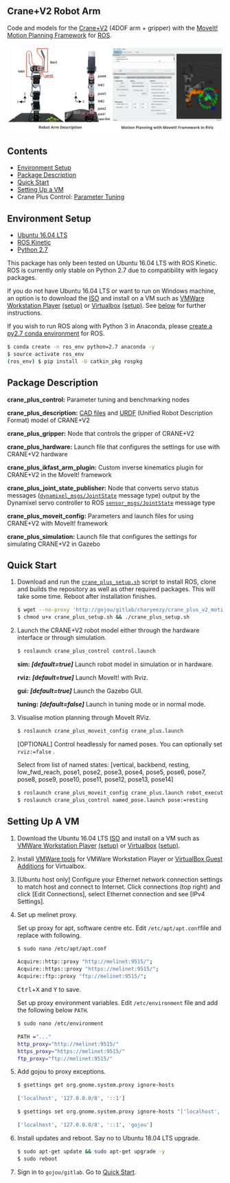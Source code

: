 

## Crane+V2 Robot Arm

Code and models for the [Crane+V2](https://www.rt-net.jp/products/cranep2?lang=en) (4DOF arm + gripper) with the [MoveIt! Motion Planning Framework](http://moveit.ros.org/) for [ROS](http://wiki.ros.org/).

![](imgs/crane_plus_moveit.png)



## Contents

- [Environment Setup](#environment-setup)
- [Package Description](#package-description)
- [Quick Start](#quick-start)
- [Setting Up a VM](#setting-up-a-vm)
- Crane Plus Control: [Parameter Tuning](./crane_plus_control/README.md)



## Environment Setup

- [Ubuntu 16.04 LTS](http://releases.ubuntu.com/16.04/)
- [ROS Kinetic](http://wiki.ros.org/kinetic/Installation/Ubuntu)
- [Python 2.7](https://www.python.org/download/releases/2.7/)

This package has only been tested on Ubuntu 16.04 LTS with ROS Kinetic. ROS is currently only stable on Python 2.7 due to compatibility with legacy packages. 

If you do not have Ubuntu 16.04 LTS or want to run on Windows machine, an option is to download the [ISO](http://releases.ubuntu.com/16.04/ubuntu-16.04.5-desktop-amd64.iso) and install on a VM such as [VMWare Workstation Player](https://www.vmware.com/products/workstation-player/workstation-player-evaluation.html) [(setup)](https://www.youtube.com/watch?v=Wmx5hZ_m7EY) or [Virtualbox](https://www.virtualbox.org/wiki/Downloads) [(setup)](https://www.youtube.com/watch?v=RBU1xMP-SGc).  See [below](#setting-up-a-vm) for further instructions.

If you wish to run ROS along with Python 3 in Anaconda, please [create a py2.7 conda environment](https://www.youtube.com/watch?v=EMF20z-gT5s) for ROS.

```bash
$ conda create -n ros_env python=2.7 anaconda -y
$ source activate ros_env
(ros_env) $ pip install -U catkin_pkg rospkg
```



## Package Description

**crane_plus_control:** Parameter tuning and benchmarking nodes

**crane_plus_description:** [CAD files](./crane_plus_description/README.md) and [URDF](http://wiki.ros.org/urdf) (Unified Robot Description Format) model of CRANE+V2

**crane_plus_gripper:** Node that controls the gripper of CRANE+V2

**crane_plus_hardware:** Launch file that configures the settings for use with CRANE+V2 hardware

**crane_plus_ikfast_arm_plugin:** Custom inverse kinematics plugin for CRANE+V2 in the MoveIt! framework

**crane_plus_joint_state_publisher:** Node that converts servo status messages ([`dynamixel_msgs/JointState`](http://docs.ros.org/kinetic/api/dynamixel_msgs/html/msg/JointState.html) message type) output by the Dynamixel servo controller to ROS [`sensor_msgs/JointState`](http://docs.ros.org/melodic/api/sensor_msgs/html/msg/JointState.html) message type

**crane_plus_moveit_config:** Parameters and launch files for using CRANE+V2 with MoveIt! framework

**crane_plus_simulation:** Launch file that configures the settings for simulating CRANE+V2 in Gazebo



## Quick Start


1. Download and run the [`crane_plus_setup.sh`](./crane_plus_setup.sh) script to install ROS, clone and builds the repository as well as other required packages. This will take some time. Reboot after installation finishes.

    ```bash
    $ wget --no-proxy 'http://gojou/gitlab/charyeezy/crane_plus_v2_motion_planning/raw/master/crane_plus_setup.sh'
    $ chmod u+x crane_plus_setup.sh && ./crane_plus_setup.sh 
    ```

2. Launch the CRANE+V2 robot model either through the hardware interface or through simulation.

    ```bash
    $ roslaunch crane_plus_control control.launch
    ```

    **sim:** ***[default=true]*** Launch robot model in simulation or in hardware.

    **rviz:** ***[default=true]*** Launch MoveIt! with Rviz.

    **gui:** ***[default=true]*** Launch the Gazebo GUI.

    **tuning:** ***[default=false]*** Launch in tuning mode or in normal mode.

3. Visualise motion planning through MoveIt RViz.  

    ```bash
    $ roslaunch crane_plus_moveit_config crane_plus.launch 
    ```

    [OPTIONAL] Control headlessly for named poses. You can optionally set `rviz:=false` .

    Select from list of named states: [vertical, backbend, resting, low_fwd_reach, pose1, pose2, pose3, pose4, pose5, pose6, pose7, pose8, pose9, pose10, pose11, pose12, pose13, pose14]

    ```bash
    $ roslaunch crane_plus_moveit_config crane_plus.launch robot_execution:=true rviz:=false
    $ roslaunch crane_plus_control named_pose.launch pose:=resting
    ```



## Setting Up A VM

1. Download the Ubuntu 16.04 LTS [ISO](http://releases.ubuntu.com/16.04/ubuntu-16.04.5-desktop-amd64.iso) and install on a VM such as [VMWare Workstation Player](https://www.vmware.com/products/workstation-player/workstation-player-evaluation.html) [(setup)](https://www.youtube.com/watch?v=Wmx5hZ_m7EY) or [Virtualbox](https://www.virtualbox.org/wiki/Downloads) [(setup)](https://www.youtube.com/watch?v=RBU1xMP-SGc). 

2. Install [VMWare tools](https://www.youtube.com/watch?v=F5WaWIfi8f8) for VMWare Workstation Player or [VirtualBox Guest Additions](https://www.tecmint.com/install-virtualbox-guest-additions-in-ubuntu/) for Virtualbox. 

3. [Ubuntu host only] Configure your Ethernet network connection settings to match host and connect to Internet. Click connections (top right) and click [Edit Connections], select Ethernet connection and see [IPv4 Settings].

4. Set up melinet proxy.

   Set up proxy for apt, software centre etc. Edit `/etc/apt/apt.conf`file and replace with following.

   ```bash
   $ sudo nano /etc/apt/apt.conf
   ```

   ```bash
   Acquire::http::proxy "http://melinet:9515/";
   Acquire::https::proxy "https://melinet:9515/";
   Acquire::ftp::proxy "ftp://melinet:9515/";
   ```

   <kbd>Ctrl</kbd>+<kbd>X</kbd> and <kbd>Y</kbd> to save.

   Set up proxy environment variables. Edit `/etc/environment` file and add the following below `PATH`.

   ```bash
   $ sudo nano /etc/environment
   ```

   ```bash
   PATH ="..."
   http_proxy="http://melinet:9515/"
   https_proxy="https://melinet:9515/"
   ftp_proxy="ftp://melinet:9515/"
   ```

5. Add gojou to proxy exceptions.

   ```bash
   $ gsettings get org.gnome.system.proxy ignore-hosts
   ```

   ```bash
   ['localhost', '127.0.0.0/8', '::1']
   ```

   ```bash
   $ gsettings set org.gnome.system.proxy ignore-hosts "['localhost', '127.0.0.0/8', '::1', 'gojou']"
   ```

   ```bash
   ['localhost', '127.0.0.0/8', '::1', 'gojou']
   ```

6. Install updates and reboot. Say no to Ubuntu 18.04 LTS upgrade.

   ```bash
   $ sudo apt-get update && sudo apt-get upgrade -y
   $ sudo reboot
   ```

7. Sign in to `gojou/gitlab`. Go to [Quick Start](#quick-start).